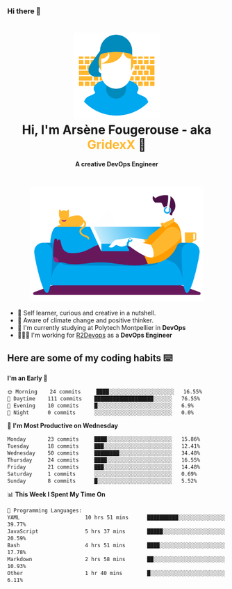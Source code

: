 ### Hi there 👋

<!--
**GridexX/gridexx** is a ✨ _special_ ✨ repository because its `README.md` (this file) appears on your GitHub profile.

Here are some ideas to get you started:

- 🔭 I’m currently working on ...
- 🌱 I’m currently learning ...
- 👯 I’m looking to collaborate on ...
- 🤔 I’m looking for help with ...
- 💬 Ask me about ...
- 📫 How to reach me: ...
- 😄 Pronouns: ...
- ⚡ Fun fact: ...
-->


<!-- Header -->
<h1 align="center">
  <img src="./images/user_profile.png" width="200">
  <br>
  Hi, I'm Arsène Fougerouse - aka <span style="color:#ffb72e">GridexX</span> 👋
</h1>


<p align="center">
  <b>A creative DevOps Engineer </b>
</p>
<br/>
<p align="center">
  <img src="./images/man_couch.png" width="400">
</p>

- 🎨 Self learner, curious and creative in a nutshell. 
- 🌱 Aware of climate change and positive thinker.
- 📕 I'm currently studying at Polytech Montpellier in **DevOps**
- 👨🏻‍💻 I'm working for [R2Devops](https://r2devops.io) as a **DevOps Engineer**


## Here are some of my coding habits ⌨️

<!-- Add a section about tech and Ops stack
  Like this one : https://github.com/Xanthus58#-tech-stack
-->
<!--START_SECTION:waka-->
**I'm an Early 🐤** 

```text
🌞 Morning    24 commits     ████░░░░░░░░░░░░░░░░░░░░░   16.55% 
🌆 Daytime    111 commits    ███████████████████░░░░░░   76.55% 
🌃 Evening    10 commits     █░░░░░░░░░░░░░░░░░░░░░░░░   6.9% 
🌙 Night      0 commits      ░░░░░░░░░░░░░░░░░░░░░░░░░   0.0%

```
📅 **I'm Most Productive on Wednesday** 

```text
Monday       23 commits     ████░░░░░░░░░░░░░░░░░░░░░   15.86% 
Tuesday      18 commits     ███░░░░░░░░░░░░░░░░░░░░░░   12.41% 
Wednesday    50 commits     ████████░░░░░░░░░░░░░░░░░   34.48% 
Thursday     24 commits     ████░░░░░░░░░░░░░░░░░░░░░   16.55% 
Friday       21 commits     ███░░░░░░░░░░░░░░░░░░░░░░   14.48% 
Saturday     1 commits      ░░░░░░░░░░░░░░░░░░░░░░░░░   0.69% 
Sunday       8 commits      █░░░░░░░░░░░░░░░░░░░░░░░░   5.52%

```


📊 **This Week I Spent My Time On** 

```text
💬 Programming Languages: 
YAML                     10 hrs 51 mins      ██████████░░░░░░░░░░░░░░░   39.77% 
JavaScript               5 hrs 37 mins       █████░░░░░░░░░░░░░░░░░░░░   20.59% 
Bash                     4 hrs 51 mins       ████░░░░░░░░░░░░░░░░░░░░░   17.78% 
Markdown                 2 hrs 58 mins       ██░░░░░░░░░░░░░░░░░░░░░░░   10.93% 
Other                    1 hr 40 mins        █░░░░░░░░░░░░░░░░░░░░░░░░   6.11%

```


<!--END_SECTION:waka-->
